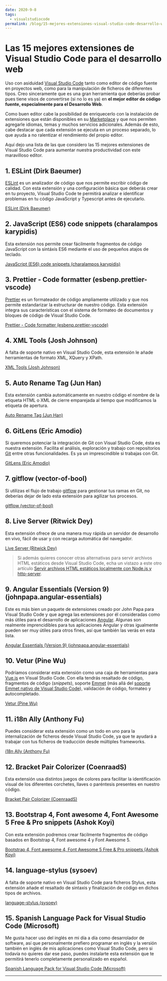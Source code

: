 ```yaml
---
date: 2020-9-8
tags:
  - visualstudiocode
permalink: /blog/15-mejores-extensiones-visual-studio-code-desarrollo-web
---
```


# Las 15 mejores extensiones de Visual Studio Code para el desarrollo web

<social-share class="social-share--header" />

Uso con asiduidad [Visual Studio Code](https://code.visualstudio.com/) tanto como editor de código fuente en proyectos web, como para la manipulación de ficheros de diferentes tipos. Creo sinceramente que es una gran herramienta que deberías probar pues tiene visos de convertirse (si no lo es ya) en **el mejor editor de código fuente, especialmente para el Desarrollo Web**.

Como buen editor cabe la posibilidad de enriquecerlo con la instalación de extensiones que están disponibles en su [Marketplace](https://marketplace.visualstudio.com/VSCode) y que nos permiten agregarle idiomas, temas y muchos servicios adicionales. Además de esto, cabe destacar que cada extensión se ejecuta en un proceso separado, lo que ayuda a no ralentizar el rendimiento del propio editor.

Aquí dejo una lista de las que considero las 15 mejores extensiones de Visual Studio Code para aumentar nuestra productividad con este maravilloso editor.

## 1. ESLint (Dirk Baeumer)

[ESLint](https://eslint.org/) es un analizador de código que nos permite escribir código de calidad. Con esta extensión y una configuración básica que deberás crear en tu proyecto, Visual Studio Code te permitirá analizar e identificar problemas en tu código JavaScript y Typescript antes de ejecutarlo.

[ESLint (Dirk Baeumer)](https://marketplace.visualstudio.com/items?itemName=dbaeumer.vscode-eslint)

## 2. JavaScript (ES6) code snippets (charalampos karypidis)

Esta extensión nos permite crear fácilmente fragmentos de código JavaScript con la sintáxis ES6 mediante el uso de pequeños atajos de teclado.

[JavaScript (ES6) code snippets (charalampos karypidis)](https://marketplace.visualstudio.com/items?itemName=xabikos.JavaScriptSnippets)

## 3. Prettier - Code formatter (esbenp.prettier-vscode)

[Prettier](https://prettier.io/) es un formateador de código ampliamente utilizado y que nos permite estandarizar la estructurar de nuestro código. Esta extensión integra sus características con el sistema de formateo de documentos y bloques de código de Visual Studio Code.

[Prettier - Code formatter (esbenp.prettier-vscode)](https://marketplace.visualstudio.com/items?itemName=esbenp.prettier-vscode)

## 4. XML Tools (Josh Johnson)

A falta de soporte nativo en Visual Studio Code, esta extensión le añade herramientas de formato XML, XQuery y XPath.

[XML Tools (Josh Johnson)](https://marketplace.visualstudio.com/items?itemName=DotJoshJohnson.xml)

## 5. Auto Rename Tag (Jun Han)

Esta extensión cambia automáticamente en nuestro código el nombre de la etiqueta HTML o XML de cierre emparejada al tiempo que modificamos la etiqueta de apertura.

[Auto Rename Tag (Jun Han)](https://marketplace.visualstudio.com/items?itemName=formulahendry.auto-rename-tag)

## 6. GitLens (Eric Amodio)

Si queremos potenciar la integración de Git con Visual Studio Code, ésta es nuestra extensión. Facilita el análisis, exploración y trabajo con repositorios [Git](https://git-scm.com/) entre otras funcionalidades. Es ya un imprescindible si trabajas con Git.

[GitLens (Eric Amodio)](https://marketplace.visualstudio.com/items?itemName=eamodio.gitlens)

## 7. gitflow (vector-of-bool)

Si utilizas el flujo de trabajo [gitflow](https://nvie.com/posts/a-successful-git-branching-model/) para gestionar tus ramas en Git, no deberías dejar de lado esta extensión para agilizar tus procesos.

[gitflow (vector-of-bool)](https://marketplace.visualstudio.com/items?itemName=vector-of-bool.gitflow)

## 8. Live Server (Ritwick Dey)

Esta extensión ofrece de una manera muy rápida un servidor de desarrollo en vivo, fácil de usar y con recarga automática del navegador.

[Live Server (Ritwick Dey)](https://marketplace.visualstudio.com/items?itemName=ritwickdey.LiveServer)

> Si además quieres conocer otras alternativas para servir archivos HTML estáticos desde Visual Studio Code, echa un vistazo a este otro artículo [Servir archivos HTML estáticos localmente con Node.js y http-server](./servir-archivos-html-estaticos-localmente-nodejs-http-server.md).

## 9. Angular Essentials (Version 9) (johnpapa.angular-essentials)

Este es más bien un paquete de extensiones creado por John Papa para Visual Studio Code y que agrega las extensiones por él consideradas como más útiles para el desarrollo de aplicaciones [Angular](https://angular.io/). Algunas son realmente imprencidibles para tus aplicaciones Angular y otras igualmente pueden ser muy útiles para otros fines, así que también las verás en esta lista.

[Angular Essentials (Version 9) (johnpapa.angular-essentials)](https://marketplace.visualstudio.com/items?itemName=johnpapa.angular-essentials)

## 10. Vetur (Pine Wu)

Podríamos considerar esta extensión como una caja de herramientas para [Vue.js](https://vuejs.org/) en Visual Studio Code. Con ella tendrás resaltado de código, fragmentos de código (_snippets_), soporte [Emmet](https://github.com/emmetio/emmet) (más allá del [soporte Emmet nativo de Visual Studio Code](https://code.visualstudio.com/docs/editor/emmet)), validación de código, formateo y autocompletado.

[Vetur (Pine Wu)](https://marketplace.visualstudio.com/items?itemName=octref.vetur)

## 11. i18n Ally (Anthony Fu)

Puedes considerar esta extensión como un todo en uno para la internalización de ficheros desde Visual Studio Code, ya que te ayudará a trabajar con tus ficheros de traducción desde múltiples frameworks.

[i18n Ally (Anthony Fu)](https://marketplace.visualstudio.com/items?itemName=antfu.i18n-ally)

## 12. Bracket Pair Colorizer (CoenraadS)

Esta extensión usa distintos juegos de colores para facilitar la identificación visual de los diferentes corchetes, llaves o paréntesis presentes en nuestro código.

[Bracket Pair Colorizer (CoenraadS)](https://marketplace.visualstudio.com/items?itemName=CoenraadS.bracket-pair-colorizer-2)

## 13. Bootstrap 4, Font awesome 4, Font Awesome 5 Free & Pro snippets (Ashok Koyi)

Con esta extensión podremos crear fácilmente fragmentos de código basados en Bootstrap 4, Font awesome 4 y Font Awesome 5.

[Bootstrap 4, Font awesome 4, Font Awesome 5 Free & Pro snippets (Ashok Koyi)](https://marketplace.visualstudio.com/items?itemName=thekalinga.bootstrap4-vscode)

## 14. language-stylus (sysoev)

A falta de soporte nativo en Visual Studio Code para ficheros Stylus, esta extensión añade el resaltado de sintaxis y finalización de código en dichos tipos de archivos.

[language-stylus (sysoev)](https://marketplace.visualstudio.com/items?itemName=sysoev.language-stylus)

## 15. Spanish Language Pack for Visual Studio Code (Microsoft)

Me gusta hacer uso del inglés en mi día a día como desarrolador de software, así que personalmente prefiero programar en inglés y la versión también en inglés de mis aplicaciones como Visual Studio Code, pero si todavía no quieres dar ese paso, puedes instalarte esta extensión que te permitirá tenerlo completamente personalizado en español.

[Spanish Language Pack for Visual Studio Code (Microsoft)](https://marketplace.visualstudio.com/items?itemName=MS-CEINTL.vscode-language-pack-es)

---
<social-share class="social-share--footer" />
